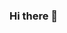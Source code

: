 ### Hi there 👋

<!--
**huhanwj/huhanwj** is a ✨ _special_ ✨ repository because its `README.md` (this file) appears on your GitHub profile.

Here are things about me:

- 🔭 CUHK IE Undergraduate
- 🌱 I’m currently learning Reinforce Learning
- 💻 Working on Wireless Sensing
- 🤔 Headache with ath9k driver development
- 📫 How to reach me: huhanwj@gmail.com
- 😄 Pronouns: hhgg
- ⚡ Fun fact: 单推松糕 (松岡 茉優,  Matsuoka Mayu)

**实事求是！**

<a href="#">
    <img align="center" src="https://github-readme-stats.vercel.app/api?username=huhanwj&show_icons=true">
</a>

